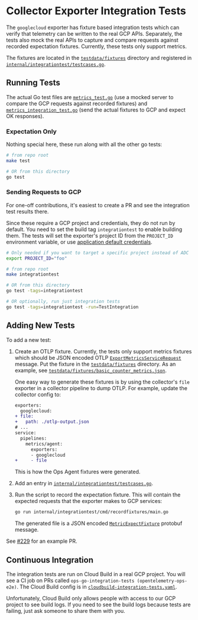 # Collector Exporter Integration Tests

The `googlecloud` exporter has fixture based integration tests which can verify that telemetry
can be written to the real GCP APIs. Separately, the tests also mock the real APIs to capture
and compare requests against recorded expectation fixtures. Currently, these tests only support
metrics.

The fixtures are located in the [`testdata/fixtures`][fixtures] directory and registered in
[`internal/integrationtest/testcases.go`][testcases].

## Running Tests

The actual Go test files are [`metrics_test.go`](metrics_test.go) (use a mocked server to
compare the GCP requests against recorded fixtures) and
[`metrics_integration_test.go`](metrics_integration_test.go) (send the actual fixtures to GCP
and expect OK responses).

### Expectation Only

Nothing special here, these run along with all the other go tests:

```sh
# from repo root
make test

# OR from this directory
go test
```

### Sending Requests to GCP

For one-off contributions, it's easiest to create a PR and see the integration test results
there.

Since these require a GCP project and credentials, they do not run by default. You need to set
the build tag `integrationtest` to enable building them. The tests will set the exporter's
project ID from the `PROJECT_ID` environment variable, or use [application default
credentials](https://cloud.google.com/docs/authentication/production#automatically).

```sh
# Only needed if you want to target a specific project instead of ADC
export PROJECT_ID="foo"

# from repo root
make integrationtest

# OR from this directory
go test -tags=integrationtest

# OR optionally, run just integration tests
go test -tags=integrationtest -run=TestIntegration
```

## Adding New Tests

To add a new test:

1. Create an OTLP fixture. Currently, the tests only support metrics fixtures which should be
    JSON encoded OTLP
    [`ExportMetricsServiceRequest`](https://github.com/open-telemetry/opentelemetry-proto/blob/b43e9b18b76abf3ee040164b55b9c355217151f3/opentelemetry/proto/collector/metrics/v1/metrics_service.proto#L35)
    message. Put the fixture in the [`testdata/fixtures`][fixtures] directory. As an example,
    see
    [`testdata/fixtures/basic_counter_metrics.json`](testdata/fixtures/basic_counter_metrics.json).

    One easy way to generate these fixtures is by using the collector's `file` exporter in a
    collector pipeline to dump OTLP. For example, update the collector config to:
  
    ```diff
    exporters:
      googlecloud:
    + file:
    +   path: ./otlp-output.json
    # ...
    service:
      pipelines:
        metrics/agent:
          exporters:
          - googlecloud
    +     - file
    ```

    This is how the Ops Agent fixtures were generated.

1. Add an entry in [`internal/integrationtest/testcases.go`][testcases].
1. Run the script to record the expectation fixture. This will contain the expected requests
    that the exporter makes to GCP services:

    ```sh
    go run internal/integrationtest/cmd/recordfixtures/main.go
    ```

    The generated file is a JSON encoded
    [`MetricExpectFixture`](internal/integrationtest/fixtures.proto#L21) protobuf message.

See [#229](https://github.com/GoogleCloudPlatform/opentelemetry-operations-go/pull/229) for an
example PR.

## Continuous Integration

The integration tests are run on Cloud Build in a real GCP project. You will see a CI job on
PRs called `ops-go-integration-tests (opentelemetry-ops-e2e)`. The Cloud Build config is in
[`cloudbuild-integration-tests.yaml`](/cloudbuild-integration-tests.yaml).

Unfortunately, Cloud Build only allows people with access to our GCP project to see build logs.
If you need to see the build logs because tests are failing, just ask someone to share them
with you.

[fixtures]: testdata/fixtures
[testcases]: internal/integrationtest/testcases.go
